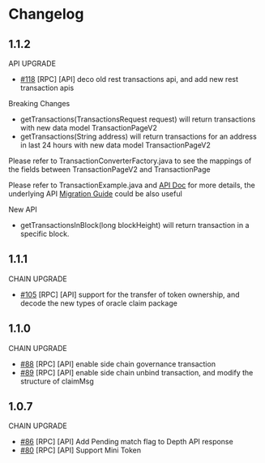 # Changelog

## 1.1.2
API UPGRADE
* [\#118](https://github.com/binance-chain/java-sdk/pull/118) [RPC] [API] deco old rest transactions api, and add new rest transaction apis

Breaking Changes
* getTransactions(TransactionsRequest request) will return transactions with new data model TransactionPageV2
* getTransactions(String address) will return transactions for an address in last 24 hours with new data model TransactionPageV2

Please refer to TransactionConverterFactory.java to see the mappings of the fields between TransactionPageV2 and TransactionPage 

Please refer to TransactionExample.java and [API Doc](https://docs.binance.org/api-reference/dex-api/block-service.html) for more details, the underlying API [Migration Guide](https://github.com/binance-chain/docs-site/blob/block-service/docs/api-reference/dex-api/migration-guide.md) could be also useful 

New API
* getTransactionsInBlock(long blockHeight) will return transaction in a specific block. 


## 1.1.1
CHAIN UPGRADE
* [\#105](https://github.com/binance-chain/java-sdk/pull/105) [RPC] [API] support for the transfer of token ownership, and decode the new types of oracle claim package

## 1.1.0
CHAIN UPGRADE
* [\#88](https://github.com/binance-chain/java-sdk/pull/88) [RPC] [API] enable side chain governance transaction
* [\#89](https://github.com/binance-chain/java-sdk/pull/89) [RPC] [API] enable side chain unbind transaction, and modify the structure of claimMsg

## 1.0.7
CHAIN UPGRADE
* [\#86](https://github.com/binance-chain/java-sdk/pull/86) [RPC] [API] Add Pending match flag to Depth API response
* [\#80](https://github.com/binance-chain/java-sdk/pull/80) [RPC] [API] Support Mini Token